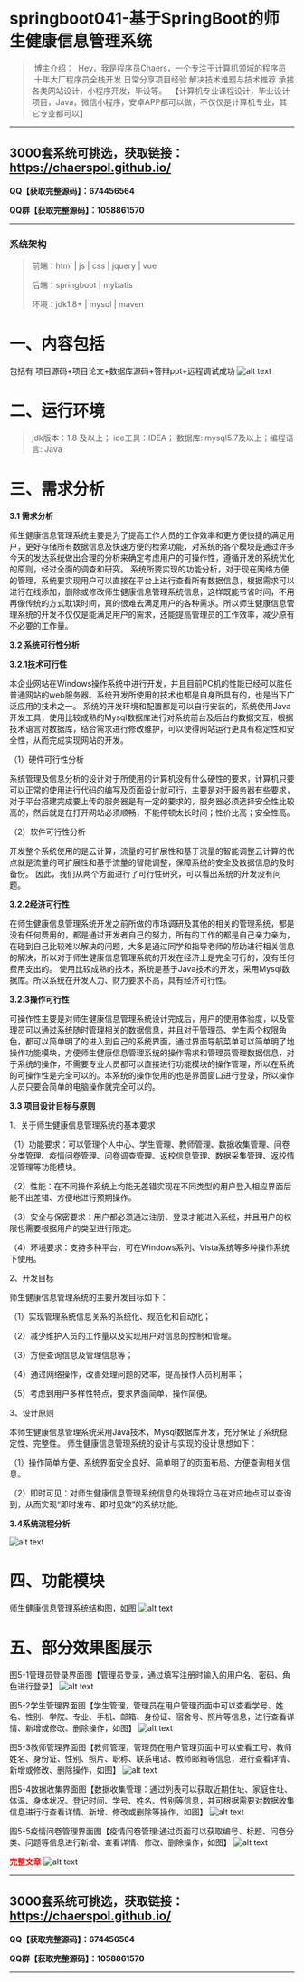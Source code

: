 # springboot041-基于SpringBoot的师生健康信息管理系统

>  博主介绍：
>  Hey，我是程序员Chaers，一个专注于计算机领域的程序员
>  十年大厂程序员全栈开发‍ 日常分享项目经验 解决技术难题与技术推荐 承接各类网站设计，小程序开发，毕设等。
>  【计算机专业课程设计，毕业设计项目，Java，微信小程序，安卓APP都可以做，不仅仅是计算机专业，其它专业都可以】

<hr>

## 3000套系统可挑选，获取链接：https://chaerspol.github.io/

<p size="5" color="red"><b>QQ【获取完整源码】：674456564</b></p>

<p size="5" color="red"><b>QQ群【获取完整源码】：1058861570</b></p>

<hr>

### 系统架构

> 前端：html | js | css | jquery | vue
>
> 后端：springboot | mybatis
> 
> 环境：jdk1.8+ | mysql | maven

# 一、内容包括
包括有  项目源码+项目论文+数据库源码+答辩ppt+远程调试成功
![alt text](images/image.png)

# 二、运行环境

> jdk版本：1.8 及以上； ide工具：IDEA； 数据库: mysql5.7及以上；编程语言: Java

# 三、需求分析

**3.1 需求分析**

师生健康信息管理系统主要是为了提高工作人员的工作效率和更方便快捷的满足用户，更好存储所有数据信息及快速方便的检索功能，对系统的各个模块是通过许多今天的发达系统做出合理的分析来确定考虑用户的可操作性，遵循开发的系统优化的原则，经过全面的调查和研究。
系统所要实现的功能分析，对于现在网络方便的管理，系统要实现用户可以直接在平台上进行查看所有数据信息，根据需求可以进行在线添加，删除或修改师生健康信息管理系统信息，这样既能节省时间，不用再像传统的方式耽误时间，真的很难去满足用户的各种需求。所以师生健康信息管理系统的开发不仅仅是能满足用户的需求，还能提高管理员的工作效率，减少原有不必要的工作量。

**3.2 系统可行性分析**

**3.2.1技术可行性**

本企业网站在Windows操作系统中进行开发，并且目前PC机的性能已经可以胜任普通网站的web服务器。系统开发所使用的技术也都是自身所具有的，也是当下广泛应用的技术之一。
系统的开发环境和配置都是可以自行安装的，系统使用Java开发工具，使用比较成熟的Mysql数据库进行对系统前台及后台的数据交互，根据技术语言对数据库，结合需求进行修改维护，可以使得网站运行更具有稳定性和安全性，从而完成实现网站的开发。

（1）硬件可行性分析

系统管理及信息分析的设计对于所使用的计算机没有什么硬性的要求，计算机只要可以正常的使用进行代码的编写及页面设计就可行，主要是对于服务器有些要求，对于平台搭建完成要上传的服务器是有一定的要求的，服务器必须选择安全性比较高的，然后就是在打开网站必须顺畅，不能停顿太长时间；性价比高；安全性高。

（2）软件可行性分析

开发整个系统使用的是云计算，流量的可扩展性和基于流量的智能调整云计算的优点就是流量的可扩展性和基于流量的智能调整，保障系统的安全及数据信息的及时备份。
因此，我们从两个方面进行了可行性研究，可以看出系统的开发没有问题。

**3.2.2经济可行性**

在师生健康信息管理系统开发之前所做的市场调研及其他的相关的管理系统，都是没有任何费用的，都是通过开发者自己的努力，所有的工作的都是自己亲力亲为，在碰到自己比较难以解决的问题，大多是通过同学和指导老师的帮助进行相关信息的解决，所以对于师生健康信息管理系统的开发在经济上是完全可行的，没有任何费用支出的。
使用比较成熟的技术，系统是基于Java技术的开发，采用Mysql数据库。所以系统在开发人力、财力要求不高，具有经济可行性。

**3.2.3操作可行性** 

可操作性主要是对师生健康信息管理系统设计完成后，用户的使用体验度，以及管理员可以通过系统随时管理相关的数据信息，并且对于管理员、学生两个权限角色，都可以简单明了的进入到自己的系统界面，通过界面导航菜单可以简单明了地操作功能模块，方便师生健康信息管理系统的操作需求和管理员管理数据信息，对于系统的操作，不需要专业人员都可以直接进行功能模块的操作管理，所以在系统的可操作性是完全可以的。本系统的操作使用的也是界面窗口进行登录，所以操作人员只要会简单的电脑操作就完全可以的。

**3.3 项目设计目标与原则**

1、关于师生健康信息管理系统的基本要求

（1）功能要求：可以管理个人中心、学生管理、教师管理、数据收集管理、问卷分类管理、疫情问卷管理、问卷调查管理、返校信息管理、数据采集管理、返校情况管理等功能模块。

（2）性能：在不同操作系统上均能无差错实现在不同类型的用户登入相应界面后能不出差错、方便地进行预期操作。

（3）安全与保密要求：用户都必须通过注册、登录才能进入系统，并且用户的权限也需要根据用户的类型进行限定。

（4）环境要求：支持多种平台，可在Windows系列、Vista系统等多种操作系统下使用。

2、开发目标

师生健康信息管理系统的主要开发目标如下：

（1）实现管理系统信息关系的系统化、规范化和自动化；

（2）减少维护人员的工作量以及实现用户对信息的控制和管理。

（3）方便查询信息及管理信息等；

（4）通过网络操作，改善处理问题的效率，提高操作人员利用率；

（5）考虑到用户多样性特点，要求界面简单，操作简便。

3、设计原则

本师生健康信息管理系统采用Java技术，Mysql数据库开发，充分保证了系统稳定性、完整性。 
师生健康信息管理系统的设计与实现的设计思想如下： 

（1）操作简单方便、系统界面安全良好、简单明了的页面布局、方便查询相关信息。

（2）即时可见：对师生健康信息管理系统信息的处理将立马在对应地点可以查询到，从而实现“即时发布、即时见效”的系统功能。 

**3.4系统流程分析**

![alt text](images/image-1.png)

# 四、功能模块

师生健康信息管理系统结构图，如图
![alt text](images/image-2.png)

# 五、部分效果图展示

图5-1管理员登录界面图【管理员登录，通过填写注册时输入的用户名、密码、角色进行登录】
![alt text](images/image-3.png)

图5-2学生管理界面图【学生管理，管理员在用户管理页面中可以查看学号、姓名、性别、学院、专业、手机、邮箱、身份证、宿舍号、照片等信息，进行查看详情、新增或修改、删除操作，如图】
![alt text](images/image-4.png)

图5-3教师管理界面图【教师管理，管理员在用户管理页面中可以查看工号、教师姓名、身份证、性别、照片、职称、联系电话、教师邮箱等信息，进行查看详情、新增或修改、删除操作，如图】
![alt text](images/image-5.png)

图5-4数据收集界面图【数据收集管理：通过列表可以获取近期住址、家庭住址、体温、身体状况、登记时间、学号、姓名、性别等信息，并可根据需要对数据收集信息进行行查看详情、新增、修改或删除等操作，如图】
![alt text](images/image-6.png)

图5-5疫情问卷管理界面图【疫情问卷管理:通过页面可以获取编号、标题、问卷分类、问题等信息进行新增、查看详情、修改、删除操作，如图】
![alt text](images/image-7.png)

 <font  color="red"><b>完整文章</b></font>
![alt text](images/image-8.png)

 <hr>

## 3000套系统可挑选，获取链接：https://chaerspol.github.io/

<p size="5" color="red"><b>QQ【获取完整源码】：674456564</b></p>

<p size="5" color="red"><b>QQ群【获取完整源码】：1058861570</b></p>

<hr>